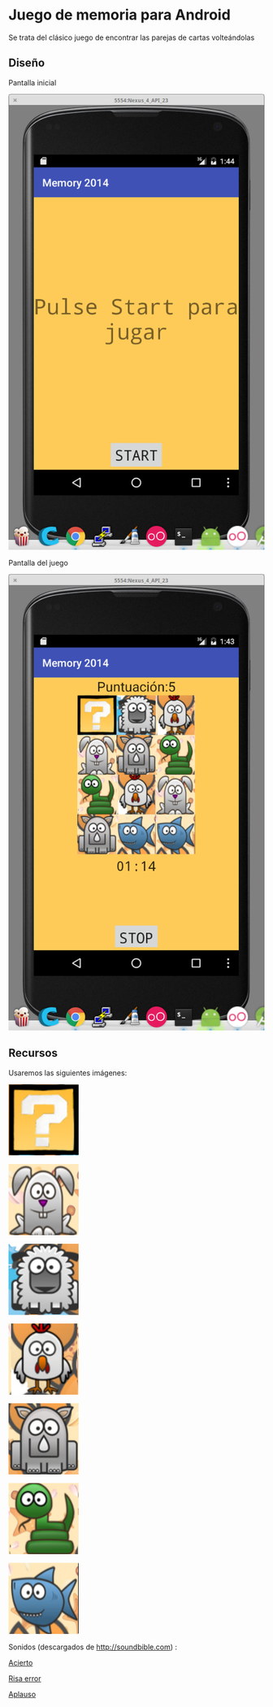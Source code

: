 # Juego de memoria para Android

Se trata del clásico juego de encontrar las parejas de cartas volteándolas

## Diseño

Pantalla inicial

![inicio](https://github.com/javacasm/AndroidJava2015/raw/master/temario/imagenes/JuegoMemoryInicio.png)

Pantalla del juego

![juego](https://github.com/javacasm/AndroidJava2015/raw/master/temario/imagenes/JuegoMemory.png)

## Recursos

Usaremos las siguientes imágenes:

![interrogación](https://raw.githubusercontent.com/javacasm/Memory2014/master/app/src/main/res/drawable/interrogacion.png)

![conejo](https://raw.githubusercontent.com/javacasm/Memory2014/master/app/src/main/res/drawable/conejo.png)

![oveja](https://raw.githubusercontent.com/javacasm/Memory2014/master/app/src/main/res/drawable/oveja.png)

![pollo](https://raw.githubusercontent.com/javacasm/Memory2014/master/app/src/main/res/drawable/pollo.png)

![rinoceronte](https://raw.githubusercontent.com/javacasm/Memory2014/master/app/src/main/res/drawable/rinoceronte.png)

![serpiente](https://raw.githubusercontent.com/javacasm/Memory2014/master/app/src/main/res/drawable/serpiente.png)

![tiburon](https://raw.githubusercontent.com/javacasm/Memory2014/master/app/src/main/res/drawable/tiburon.png)

Sonidos (descargados de http://soundbible.com) :

[Acierto](https://raw.githubusercontent.com/javacasm/Memory2014/master/app/src/main/res/raw/sonido_acierto.ogg)

[Risa error](https://raw.githubusercontent.com/javacasm/Memory2014/master/app/src/main/res/raw/evil.ogg)

[Aplauso](https://raw.githubusercontent.com/javacasm/Memory2014/master/app/src/main/res/raw/applause.ogg)

